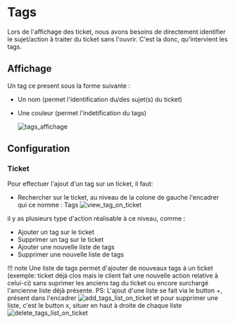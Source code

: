# Tags

Lors de l'affichage des ticket, nous avons besoins de directement identifier le sujet/action à traiter du ticket sans l'ouvrir.
C'est la donc, qu'intervient les tags.

## Affichage

Un tag ce present sous la forme suivante :

* Un nom (permet l'identification du/des sujet(s) du ticket)
* Une couleur (permet l'indetification du tags)

  ![tags_affichage](assets/tags_affichage.png)
## Configuration

### Ticket

Pour effectuer l'ajout d'un tag sur un ticket, il faut:

* Rechercher sur le ticket, au niveau de la colone de gauche l'encadrer qui ce nomme : Tags
![view_tag_on_ticket](assets/view_tags_on_ticket.png)

il y as plusieurs type d'action réalisable à ce niveau, comme :

* Ajouter un tag sur le ticket
* Supprimer un tag sur le ticket
* Ajouter une nouvelle liste de tags
* Supprimer une nouvelle liste de tags

!!! note
    Une liste de tags permet d'ajouter de nouveaux tags à un ticket (exemple: ticket déjà clos mais le client fait une nouvelle action relative à celui-ci) sans suprimer les anciens tag du ticket ou encore surchargé l'ancienne liste déjà présente.
    PS: L'ajout d'une liste se fait via le button +, présent dans l'encadrer
    ![add_tags_list_on_ticket](assets/add_tags_list_on_ticket.png)
    et pour supprimer une liste, c'est le button x, situer en haut à droite de chaque liste
    ![delete_tags_list_on_ticket](assets/delete_tags_list_on_ticket.png)
  
